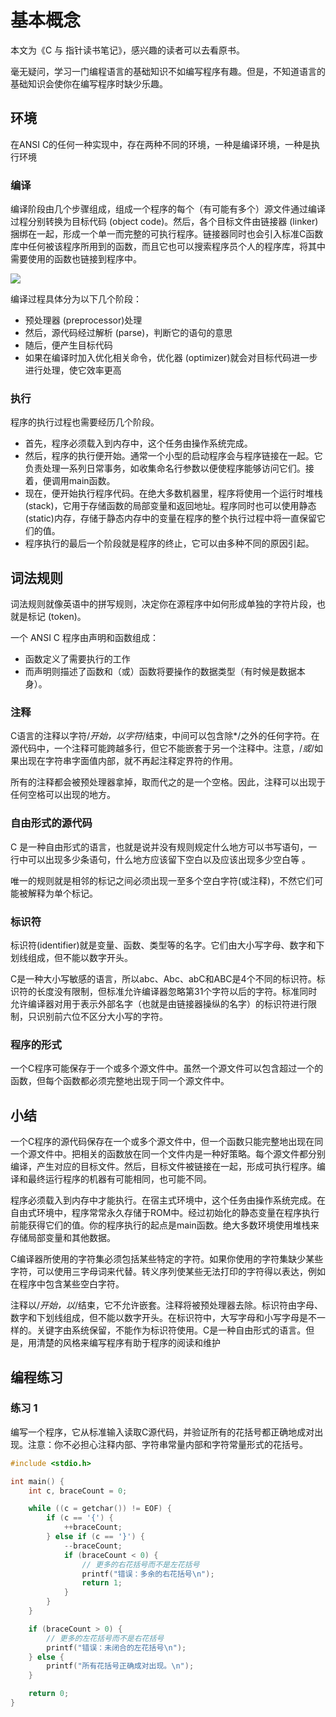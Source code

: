 # 基本概念
本文为《C 与 指针读书笔记》，感兴趣的读者可以去看原书。

毫无疑问，学习一门编程语言的基础知识不如编写程序有趣。但是，不知道语言的基础知识会使你在编写程序时缺少乐趣。

## 环境
在ANSI C的任何一种实现中，存在两种不同的环境，一种是编译环境，一种是执行环境

### 编译
编译阶段由几个步骤组成，组成一个程序的每个（有可能有多个）源文件通过编译过程分别转换为目标代码 (object code)。然后，各个目标文件由链接器 (linker)捆绑在一起，形成一个单一而完整的可执行程序。链接器同时也会引入标准C函数库中任何被该程序所用到的函数，而且它也可以搜索程序员个人的程序库，将其中需要使用的函数也链接到程序中。

![](https://raw.gitmirror.com/RicardoJiang/resource/main/2024/april/p13.png)

编译过程具体分为以下几个阶段：

- 预处理器 (preprocessor)处理
- 然后，源代码经过解析 (parse)，判断它的语句的意思
- 随后，便产生目标代码
- 如果在编译时加入优化相关命令，优化器 (optimizer)就会对目标代码进一步进行处理，使它效率更高

### 执行
程序的执行过程也需要经历几个阶段。

- 首先，程序必须载入到内存中，这个任务由操作系统完成。
- 然后，程序的执行便开始。通常一个小型的启动程序会与程序链接在一起。它负责处理一系列日常事务，如收集命名行参数以便使程序能够访问它们。接着，便调用main函数。
- 现在，便开始执行程序代码。在绝大多数机器里，程序将使用一个运行时堆栈 (stack)，它用于存储函数的局部变量和返回地址。程序同时也可以使用静态 (static)内存，存储于静态内存中的变量在程序的整个执行过程中将一直保留它们的值。
- 程序执行的最后一个阶段就是程序的终止，它可以由多种不同的原因引起。

## 词法规则
词法规则就像英语中的拼写规则，决定你在源程序中如何形成单独的字符片段，也就是标记 (token)。

一个 ANSI C 程序由声明和函数组成：

- 函数定义了需要执行的工作
- 而声明则描述了函数和（或）函数将要操作的数据类型（有时候是数据本身）。

### 注释
C语言的注释以字符/*开始，以字符*/结束，中间可以包含除*/之外的任何字符。在源代码中，一个注释可能跨越多行，但它不能嵌套于另一个注释中。注意，/*或*/如果出现在字符串字面值内部，就不再起注释定界符的作用。

所有的注释都会被预处理器拿掉，取而代之的是一个空格。因此，注释可以出现于任何空格可以出现的地方。

### 自由形式的源代码
C 是一种自由形式的语言，也就是说并没有规则规定什么地方可以书写语句，一行中可以出现多少条语句，什么地方应该留下空白以及应该出现多少空白等 。

唯一的规则就是相邻的标记之间必须出现一至多个空白字符(或注释)，不然它们可能被解释为单个标记。

### 标识符
标识符(identifier)就是变量、函数、类型等的名字。它们由大小写字母、数字和下划线组成，但不能以数字开头。

C是一种大小写敏感的语言，所以abc、Abc、abC和ABC是4个不同的标识符。标识符的长度没有限制，但标准允许编译器忽略第31个字符以后的字符。标准同时允许编译器对用于表示外部名字（也就是由链接器操纵的名字）的标识符进行限制，只识别前六位不区分大小写的字符。

### 程序的形式
一个C程序可能保存于一个或多个源文件中。虽然一个源文件可以包含超过一个的函数，但每个函数都必须完整地出现于同一个源文件中。

## 小结
一个C程序的源代码保存在一个或多个源文件中，但一个函数只能完整地出现在同一个源文件中。把相关的函数放在同一个文件内是一种好策略。每个源文件都分别编译，产生对应的目标文件。然后，目标文件被链接在一起，形成可执行程序。编译和最终运行程序的机器有可能相同，也可能不同。

程序必须载入到内存中才能执行。在宿主式环境中，这个任务由操作系统完成。在自由式环境中，程序常常永久存储于ROM中。经过初始化的静态变量在程序执行前能获得它们的值。你的程序执行的起点是main函数。绝大多数环境使用堆栈来存储局部变量和其他数据。

C编译器所使用的字符集必须包括某些特定的字符。如果你使用的字符集缺少某些字符，可以使用三字母词来代替。转义序列使某些无法打印的字符得以表达，例如在程序中包含某些空白字符。

注释以/*开始，以*/结束，它不允许嵌套。注释将被预处理器去除。标识符由字母、数字和下划线组成，但不能以数字开头。在标识符中，大写字母和小写字母是不一样的。关键字由系统保留，不能作为标识符使用。C是一种自由形式的语言。但是，用清楚的风格来编写程序有助于程序的阅读和维护

## 编程练习
### 练习 1
编写一个程序，它从标准输入读取C源代码，并验证所有的花括号都正确地成对出现。注意：你不必担心注释内部、字符串常量内部和字符常量形式的花括号。

```c
#include <stdio.h>

int main() {
    int c, braceCount = 0;

    while ((c = getchar()) != EOF) {
        if (c == '{') {
            ++braceCount;
        } else if (c == '}') {
            --braceCount;
            if (braceCount < 0) {
                // 更多的右花括号而不是左花括号
                printf("错误：多余的右花括号\n");
                return 1;
            }
        }
    }

    if (braceCount > 0) {
        // 更多的左花括号而不是右花括号
        printf("错误：未闭合的左花括号\n");
    } else {
        printf("所有花括号正确成对出现。\n");
    }

    return 0;
}
```




